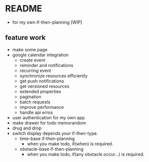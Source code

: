 # README
- for my own if-then-planning [WIP]

## feature work
- make some page
- google calendar integration
    - create event
    - reminder and notifications
    - recurring event
    - synchronize resources efficiently
    - get push notifications
    - get versioned resources
    - extended properties
    - pagination
    - batch requests
    - improve performance
    - handle api erros
- user authentication for my own app
- make drawer for todo memorandom
- drug and drop
- switch display depends your if-then-type.
    - time-base if-then-planning
        - when you make todo, if(when) is required.
    - obstacle-base if-then-planning
        - when you make todo, if(any obstacle occur...) is required.
